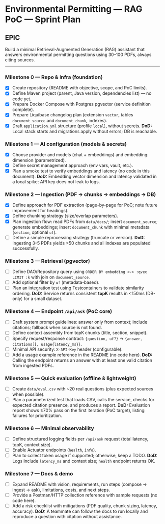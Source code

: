 # Environmental Permitting — RAG PoC — Sprint Plan

## EPIC
Build a minimal Retrieval-Augmented Generation (RAG) assistant that answers environmental permitting questions using 30–100 PDFs, always citing sources.

---

### Milestone 0 — Repo & Infra (foundation)
- [X] Create repository (README with objective, scope, and PoC limits).
- [X] Define Maven project (parent, Java version, dependencies list) — no code yet.
- [X] Prepare Docker Compose with Postgres pgvector (service definition complete).
- [X] Prepare Liquibase changelog plan (extension `vector`, tables `document_source` and `document_chunk`, indexes).
- [X] Draft `application.yml` structure (profile `local`), without secrets.
  **DoD:** Local stack starts and migrations apply without errors; DB is reachable.

### Milestone 1 — AI configuration (models & secrets)

- [X] Choose provider and models (chat + embeddings) and embedding dimension (parametrized).
- [X] Define secret management approach (env vars, vault, etc.).
- [X] Plan a smoke test to verify embeddings and latency (no code in this document).
  **DoD:** Embedding vector dimension and latency validated in a local spike; API key does not leak to logs.

### Milestone 2 — Ingestion (PDF → chunks → embeddings → DB)

- [x] Define approach for PDF extraction (page-by-page for PoC; note future improvement for headings).
- [x] Define chunking strategy (size/overlap parameters).
- [x] Plan ingestion flow: read PDFs from `data/docs/`; insert `document_source`; generate embeddings; insert
  `document_chunk` with minimal metadata (`section`, optional `uf`).
- [ ] Define a simple reprocessing strategy (truncate or version).
  **DoD:** Ingesting 3–5 PDFs yields >50 chunks and all indexes are populated successfully.

### Milestone 3 — Retrieval (pgvector)
- [ ] Define DAO/Repository query using `ORDER BY embedding <-> :qvec LIMIT :k` with join on `document_source`.
- [ ] Add optional filter by `uf` (metadata-based).
- [ ] Plan an integration test using Testcontainers to validate similarity ordering.
  **DoD:** Service returns consistent **topK** results in <150ms (DB-only) for a small dataset.

### Milestone 4 — Endpoint `/api/ask` (PoC core)
- [ ] Draft system prompt guidelines: answer only from context; include citations; fallback when source is not found.
- [ ] Define context assembly from topK chunks (title, section, snippet).
- [ ] Specify request/response contract: `{question, uf?}` → `{answer, citations[], usage{latency_ms}}`.
- [ ] Minimal API security: `X-API-Key` header (configurable).
- [ ] Add a usage example reference in the README (no code here).
  **DoD:** Calling the endpoint returns an answer with at least one valid citation from ingested PDFs.

### Milestone 5 — Quick evaluation (offline & lightweight)
- [ ] Create `data/eval.csv` with ~20 real questions (plus expected sources when possible).
- [ ] Plan a parameterized test that loads CSV, calls the service, checks for expected citation presence, and produces a report.
  **DoD:** Evaluation report shows ≥70% pass on the first iteration (PoC target), listing failures for prioritization.

### Milestone 6 — Minimal observability
- [ ] Define structured logging fields per `/api/ask` request (total latency, topK, context size).
- [ ] Enable Actuator endpoints (`health`, `info`).
- [ ] Plan to collect token usage if supported; otherwise, keep a TODO.
  **DoD:** Logs include `latency_ms` and context size; `health` endpoint returns OK.

### Milestone 7 — Docs & demo
- [ ] Expand README with vision, requirements, run steps (compose → ingest → ask), limitations, costs, and next steps.
- [ ] Provide a Postman/HTTP collection reference with sample requests (no code here).
- [ ] Add a risk checklist with mitigations (PDF quality, chunk sizing, latency, accuracy).
  **DoD:** A teammate can follow the docs to run locally and reproduce a question with citation without assistance.
